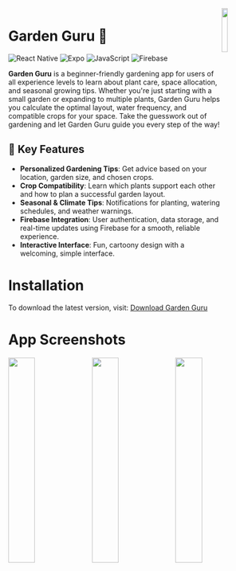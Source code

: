 <img src="https://i.imgur.com/wB3dN6h.png" align="right" width=15%>

# Garden Guru 🌱
![React Native](https://img.shields.io/badge/react_native-%2320232a.svg?style=for-the-badge&logo=react&logoColor=%2361DAFB)
![Expo](https://img.shields.io/badge/expo-000020?style=for-the-badge&logo=expo&logoColor=white)
![JavaScript](https://img.shields.io/badge/javascript-%23323330.svg?style=for-the-badge&logo=javascript&logoColor=%23F7DF1E)
![Firebase](https://img.shields.io/badge/firebase-%23039BE5.svg?style=for-the-badge&logo=firebase&logoColor=white)

**Garden Guru** is a beginner-friendly gardening app for users of all experience levels to learn about plant care, space allocation, and seasonal growing tips. Whether you're just starting with a small garden or expanding to multiple plants, Garden Guru helps you calculate the optimal layout, water frequency, and compatible crops for your space. Take the guesswork out of gardening and let Garden Guru guide you every step of the way!

## 🌿 Key Features
- **Personalized Gardening Tips**: Get advice based on your location, garden size, and chosen crops.
- **Crop Compatibility**: Learn which plants support each other and how to plan a successful garden layout.
- **Seasonal & Climate Tips**: Notifications for planting, watering schedules, and weather warnings.
- **Firebase Integration**: User authentication, data storage, and real-time updates using Firebase for a smooth, reliable experience.
- **Interactive Interface**: Fun, cartoony design with a welcoming, simple interface.

# Installation
To download the latest version, visit: [Download Garden Guru](https://your-download-link.com)

# App Screenshots
<img src="https://i.imgur.com/b4YMX4A.jpg" width=32.5%>&nbsp;<img src="https://i.imgur.com/KsA4kJW.jpg" width=32.5%>&nbsp;<img src="https://imgur.com/sample3.png" width=32.5%>
